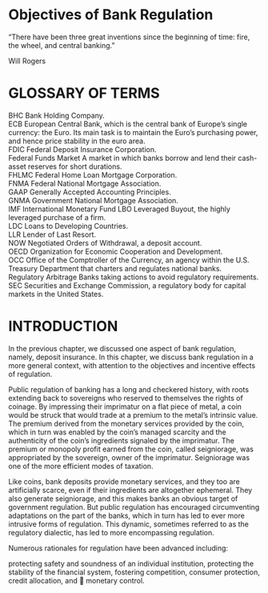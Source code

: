 # Objectives of Bank Regulation  

“There have been three great inventions since the beginning of time: fire, the wheel, and central banking.”  

Will Rogers  

# GLOSSARY OF TERMS  

BHC Bank Holding Company.   
ECB European Central Bank, which is the central bank of Europe’s single currency: the Euro. Its main task is to maintain the Euro’s purchasing power, and hence price stability in the euro area.   
FDIC Federal Deposit Insurance Corporation.   
Federal Funds Market A market in which banks borrow and lend their cash-asset reserves for short durations.   
FHLMC Federal Home Loan Mortgage Corporation.   
FNMA Federal National Mortgage Association.   
GAAP Generally Accepted Accounting Principles.   
GNMA Government National Mortgage Association.   
IMF International Monetary Fund LBO Leveraged Buyout, the highly leveraged purchase of a firm.   
LDC Loans to Developing Countries.   
LLR Lender of Last Resort.   
NOW Negotiated Orders of Withdrawal, a deposit account.   
OECD Organization for Economic Cooperation and Development.   
OCC Office of the Comptroller of the Currency, an agency within the U.S. Treasury Department that charters and regulates national banks.   
Regulatory Arbitrage Banks taking actions to avoid regulatory requirements.   
SEC Securities and Exchange Commission, a regulatory body for capital markets in the United States.  

# INTRODUCTION  

In the previous chapter, we discussed one aspect of bank regulation, namely, deposit insurance. In this chapter, we discuss bank regulation in a more general context, with attention to the objectives and incentive effects of regulation.  

Public regulation of banking has a long and checkered history, with roots extending back to sovereigns who reserved to themselves the rights of coinage. By impressing their imprimatur on a flat piece of metal, a coin would be struck that would trade at a premium to the metal’s intrinsic value. The premium derived from the monetary services provided by the coin, which in turn was enabled by the coin’s managed scarcity and the authenticity of the coin’s ingredients signaled by the imprimatur. The premium or monopoly profit earned from the coin, called seigniorage, was appropriated by the sovereign, owner of the imprimatur. Seigniorage was one of the more efficient modes of taxation.  

Like coins, bank deposits provide monetary services, and they too are artificially scarce, even if their ingredients are altogether ephemeral. They also generate seigniorage, and this makes banks an obvious target of government regulation. But public regulation has encouraged circumventing adaptations on the part of the banks, which in turn has led to ever more intrusive forms of regulation. This dynamic, sometimes referred to as the regulatory dialectic, has led to more encompassing regulation.  

Numerous rationales for regulation have been advanced including:  

protecting safety and soundness of an individual institution, protecting the stability of the financial system, fostering competition, consumer protection, credit allocation, and  monetary control.  